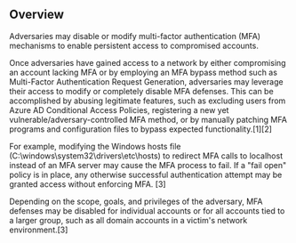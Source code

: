 ## Overview

Adversaries may disable or modify multi-factor authentication (MFA) mechanisms to enable persistent access to compromised accounts.

Once adversaries have gained access to a network by either compromising an account lacking MFA or by employing an MFA bypass method such as Multi-Factor Authentication Request Generation, adversaries may leverage their access to modify or completely disable MFA defenses. This can be accomplished by abusing legitimate features, such as excluding users from Azure AD Conditional Access Policies, registering a new yet vulnerable/adversary-controlled MFA method, or by manually patching MFA programs and configuration files to bypass expected functionality.[1][2]

For example, modifying the Windows hosts file (C:\windows\system32\drivers\etc\hosts) to redirect MFA calls to localhost instead of an MFA server may cause the MFA process to fail. If a "fail open" policy is in place, any otherwise successful authentication attempt may be granted access without enforcing MFA. [3]

Depending on the scope, goals, and privileges of the adversary, MFA defenses may be disabled for individual accounts or for all accounts tied to a larger group, such as all domain accounts in a victim's network environment.[3]
